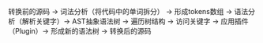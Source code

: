 转换前的源码 -> 
词法分析（将代码中的单词拆分） -> 
形成tokens数组 -> 
语法分析（解析关键字）-> 
AST抽象语法树 -> 
遍历树结构 -> 
访问关键字 -> 
应用插件（Plugin）-> 
形成新的语法树 ->
转换后的源码